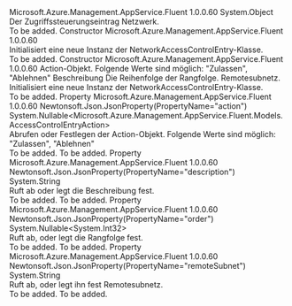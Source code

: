 <Type Name="NetworkAccessControlEntry" FullName="Microsoft.Azure.Management.AppService.Fluent.Models.NetworkAccessControlEntry">
  <TypeSignature Language="C#" Value="public class NetworkAccessControlEntry" />
  <TypeSignature Language="ILAsm" Value=".class public auto ansi beforefieldinit NetworkAccessControlEntry extends System.Object" />
  <TypeSignature Language="DocId" Value="T:Microsoft.Azure.Management.AppService.Fluent.Models.NetworkAccessControlEntry" />
  <TypeSignature Language="VB.NET" Value="Public Class NetworkAccessControlEntry" />
  <TypeSignature Language="F#" Value="type NetworkAccessControlEntry = class" />
  <AssemblyInfo>
    <AssemblyName>Microsoft.Azure.Management.AppService.Fluent</AssemblyName>
    <AssemblyVersion>1.0.0.60</AssemblyVersion>
  </AssemblyInfo>
  <Base>
    <BaseTypeName>System.Object</BaseTypeName>
  </Base>
  <Interfaces />
  <Docs>
    <summary>
            Der Zugriffssteuerungseintrag Netzwerk.
            </summary>
    <remarks>To be added.</remarks>
  </Docs>
  <Members>
    <Member MemberName=".ctor">
      <MemberSignature Language="C#" Value="public NetworkAccessControlEntry ();" />
      <MemberSignature Language="ILAsm" Value=".method public hidebysig specialname rtspecialname instance void .ctor() cil managed" />
      <MemberSignature Language="DocId" Value="M:Microsoft.Azure.Management.AppService.Fluent.Models.NetworkAccessControlEntry.#ctor" />
      <MemberSignature Language="VB.NET" Value="Public Sub New ()" />
      <MemberType>Constructor</MemberType>
      <AssemblyInfo>
        <AssemblyName>Microsoft.Azure.Management.AppService.Fluent</AssemblyName>
        <AssemblyVersion>1.0.0.60</AssemblyVersion>
      </AssemblyInfo>
      <Parameters />
      <Docs>
        <summary>
            Initialisiert eine neue Instanz der NetworkAccessControlEntry-Klasse.
            </summary>
        <remarks>To be added.</remarks>
      </Docs>
    </Member>
    <Member MemberName=".ctor">
      <MemberSignature Language="C#" Value="public NetworkAccessControlEntry (Nullable&lt;Microsoft.Azure.Management.AppService.Fluent.Models.AccessControlEntryAction&gt; action = null, string description = null, Nullable&lt;int&gt; order = null, string remoteSubnet = null);" />
      <MemberSignature Language="ILAsm" Value=".method public hidebysig specialname rtspecialname instance void .ctor(valuetype System.Nullable`1&lt;valuetype Microsoft.Azure.Management.AppService.Fluent.Models.AccessControlEntryAction&gt; action, string description, valuetype System.Nullable`1&lt;int32&gt; order, string remoteSubnet) cil managed" />
      <MemberSignature Language="DocId" Value="M:Microsoft.Azure.Management.AppService.Fluent.Models.NetworkAccessControlEntry.#ctor(System.Nullable{Microsoft.Azure.Management.AppService.Fluent.Models.AccessControlEntryAction},System.String,System.Nullable{System.Int32},System.String)" />
      <MemberSignature Language="VB.NET" Value="Public Sub New (Optional action As Nullable(Of AccessControlEntryAction) = null, Optional description As String = null, Optional order As Nullable(Of Integer) = null, Optional remoteSubnet As String = null)" />
      <MemberSignature Language="F#" Value="new Microsoft.Azure.Management.AppService.Fluent.Models.NetworkAccessControlEntry : Nullable&lt;Microsoft.Azure.Management.AppService.Fluent.Models.AccessControlEntryAction&gt; * string * Nullable&lt;int&gt; * string -&gt; Microsoft.Azure.Management.AppService.Fluent.Models.NetworkAccessControlEntry" Usage="new Microsoft.Azure.Management.AppService.Fluent.Models.NetworkAccessControlEntry (action, description, order, remoteSubnet)" />
      <MemberType>Constructor</MemberType>
      <AssemblyInfo>
        <AssemblyName>Microsoft.Azure.Management.AppService.Fluent</AssemblyName>
        <AssemblyVersion>1.0.0.60</AssemblyVersion>
      </AssemblyInfo>
      <Parameters>
        <Parameter Name="action" Type="System.Nullable&lt;Microsoft.Azure.Management.AppService.Fluent.Models.AccessControlEntryAction&gt;" />
        <Parameter Name="description" Type="System.String" />
        <Parameter Name="order" Type="System.Nullable&lt;System.Int32&gt;" />
        <Parameter Name="remoteSubnet" Type="System.String" />
      </Parameters>
      <Docs>
        <param name="action">Action-Objekt. Folgende Werte sind möglich: "Zulassen", "Ablehnen"</param>
        <param name="description">Beschreibung</param>
        <param name="order">Die Reihenfolge der Rangfolge.</param>
        <param name="remoteSubnet">Remotesubnetz.</param>
        <summary>
            Initialisiert eine neue Instanz der NetworkAccessControlEntry-Klasse.
            </summary>
        <remarks>To be added.</remarks>
      </Docs>
    </Member>
    <Member MemberName="Action">
      <MemberSignature Language="C#" Value="public Nullable&lt;Microsoft.Azure.Management.AppService.Fluent.Models.AccessControlEntryAction&gt; Action { get; set; }" />
      <MemberSignature Language="ILAsm" Value=".property instance valuetype System.Nullable`1&lt;valuetype Microsoft.Azure.Management.AppService.Fluent.Models.AccessControlEntryAction&gt; Action" />
      <MemberSignature Language="DocId" Value="P:Microsoft.Azure.Management.AppService.Fluent.Models.NetworkAccessControlEntry.Action" />
      <MemberSignature Language="VB.NET" Value="Public Property Action As Nullable(Of AccessControlEntryAction)" />
      <MemberSignature Language="F#" Value="member this.Action : Nullable&lt;Microsoft.Azure.Management.AppService.Fluent.Models.AccessControlEntryAction&gt; with get, set" Usage="Microsoft.Azure.Management.AppService.Fluent.Models.NetworkAccessControlEntry.Action" />
      <MemberType>Property</MemberType>
      <AssemblyInfo>
        <AssemblyName>Microsoft.Azure.Management.AppService.Fluent</AssemblyName>
        <AssemblyVersion>1.0.0.60</AssemblyVersion>
      </AssemblyInfo>
      <Attributes>
        <Attribute>
          <AttributeName>Newtonsoft.Json.JsonProperty(PropertyName="action")</AttributeName>
        </Attribute>
      </Attributes>
      <ReturnValue>
        <ReturnType>System.Nullable&lt;Microsoft.Azure.Management.AppService.Fluent.Models.AccessControlEntryAction&gt;</ReturnType>
      </ReturnValue>
      <Docs>
        <summary>
            Abrufen oder Festlegen der Action-Objekt. Folgende Werte sind möglich: "Zulassen", "Ablehnen"
            </summary>
        <value>To be added.</value>
        <remarks>To be added.</remarks>
      </Docs>
    </Member>
    <Member MemberName="Description">
      <MemberSignature Language="C#" Value="public string Description { get; set; }" />
      <MemberSignature Language="ILAsm" Value=".property instance string Description" />
      <MemberSignature Language="DocId" Value="P:Microsoft.Azure.Management.AppService.Fluent.Models.NetworkAccessControlEntry.Description" />
      <MemberSignature Language="VB.NET" Value="Public Property Description As String" />
      <MemberSignature Language="F#" Value="member this.Description : string with get, set" Usage="Microsoft.Azure.Management.AppService.Fluent.Models.NetworkAccessControlEntry.Description" />
      <MemberType>Property</MemberType>
      <AssemblyInfo>
        <AssemblyName>Microsoft.Azure.Management.AppService.Fluent</AssemblyName>
        <AssemblyVersion>1.0.0.60</AssemblyVersion>
      </AssemblyInfo>
      <Attributes>
        <Attribute>
          <AttributeName>Newtonsoft.Json.JsonProperty(PropertyName="description")</AttributeName>
        </Attribute>
      </Attributes>
      <ReturnValue>
        <ReturnType>System.String</ReturnType>
      </ReturnValue>
      <Docs>
        <summary>
            Ruft ab oder legt die Beschreibung fest.
            </summary>
        <value>To be added.</value>
        <remarks>To be added.</remarks>
      </Docs>
    </Member>
    <Member MemberName="Order">
      <MemberSignature Language="C#" Value="public Nullable&lt;int&gt; Order { get; set; }" />
      <MemberSignature Language="ILAsm" Value=".property instance valuetype System.Nullable`1&lt;int32&gt; Order" />
      <MemberSignature Language="DocId" Value="P:Microsoft.Azure.Management.AppService.Fluent.Models.NetworkAccessControlEntry.Order" />
      <MemberSignature Language="VB.NET" Value="Public Property Order As Nullable(Of Integer)" />
      <MemberSignature Language="F#" Value="member this.Order : Nullable&lt;int&gt; with get, set" Usage="Microsoft.Azure.Management.AppService.Fluent.Models.NetworkAccessControlEntry.Order" />
      <MemberType>Property</MemberType>
      <AssemblyInfo>
        <AssemblyName>Microsoft.Azure.Management.AppService.Fluent</AssemblyName>
        <AssemblyVersion>1.0.0.60</AssemblyVersion>
      </AssemblyInfo>
      <Attributes>
        <Attribute>
          <AttributeName>Newtonsoft.Json.JsonProperty(PropertyName="order")</AttributeName>
        </Attribute>
      </Attributes>
      <ReturnValue>
        <ReturnType>System.Nullable&lt;System.Int32&gt;</ReturnType>
      </ReturnValue>
      <Docs>
        <summary>
            Ruft ab, oder legt die Rangfolge fest.
            </summary>
        <value>To be added.</value>
        <remarks>To be added.</remarks>
      </Docs>
    </Member>
    <Member MemberName="RemoteSubnet">
      <MemberSignature Language="C#" Value="public string RemoteSubnet { get; set; }" />
      <MemberSignature Language="ILAsm" Value=".property instance string RemoteSubnet" />
      <MemberSignature Language="DocId" Value="P:Microsoft.Azure.Management.AppService.Fluent.Models.NetworkAccessControlEntry.RemoteSubnet" />
      <MemberSignature Language="VB.NET" Value="Public Property RemoteSubnet As String" />
      <MemberSignature Language="F#" Value="member this.RemoteSubnet : string with get, set" Usage="Microsoft.Azure.Management.AppService.Fluent.Models.NetworkAccessControlEntry.RemoteSubnet" />
      <MemberType>Property</MemberType>
      <AssemblyInfo>
        <AssemblyName>Microsoft.Azure.Management.AppService.Fluent</AssemblyName>
        <AssemblyVersion>1.0.0.60</AssemblyVersion>
      </AssemblyInfo>
      <Attributes>
        <Attribute>
          <AttributeName>Newtonsoft.Json.JsonProperty(PropertyName="remoteSubnet")</AttributeName>
        </Attribute>
      </Attributes>
      <ReturnValue>
        <ReturnType>System.String</ReturnType>
      </ReturnValue>
      <Docs>
        <summary>
            Ruft ab, oder legt ihn fest Remotesubnetz.
            </summary>
        <value>To be added.</value>
        <remarks>To be added.</remarks>
      </Docs>
    </Member>
  </Members>
</Type>